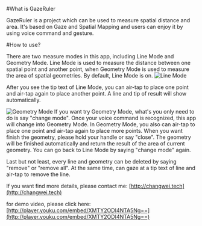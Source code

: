 #What is GazeRuler

GazeRuler is a project which can be used to measure spatial distance and area. It's based on Gaze and Spatial Mapping and users can enjoy it by using voice command and gesture.

#How to use?

There are two measure modes in this app, including Line Mode and Geometry Mode. Line Mode is used to measure the distance between one spatial point and another point, when Geometry Mode is used to measure the area of spatial geometries.
By default, Line Mode is on.
![Line Mode](https://github.com/ChangweiZhang/HoloToolkit-Unity/blob/master/Assets/HoloToolkit-Examples/GazeRuler/Demo/Line.jpg)

After you see the tip text of Line Mode, you can air-tap to place one point and air-tap again to place another point. A line and tip of result will show automatically.

![Geometry Mode](https://github.com/ChangweiZhang/HoloToolkit-Unity/blob/master/Assets/HoloToolkit-Examples/GazeRuler/Demo/Geometry.jpg)
If you want try Geometry Mode, what's you only need to do is say "change mode". Once your voice command is recognized, this app will change into Geometry Mode.
In Geometry Mode, you also can air-tap to place one point and air-tap again to place more points. When you want finish the geometry, please hold your handle or say "close". The geometry will be finished automatically and return the result of the area of current geometry.
You can go back to Line Mode by saying "change mode" again.

Last but not least, every line and geometry can be deleted by saying "remove" or "remove all". At the same time, can gaze at a tip text of line and air-tap to remove the line.

If you want find more details, please contact me: [http://changwei.tech](http://changwei.tech)

for demo video, please click here: [http://player.youku.com/embed/XMTY2ODI4NTA5Ng==](http://player.youku.com/embed/XMTY2ODI4NTA5Ng==)
